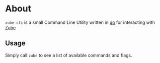# About

`zube-cli` is a small Command Line Utility written in [go](https://go.dev) for interacting with [Zube](https://zube.io)

## Usage

Simply call `zube` to see a list of available commands and flags.
